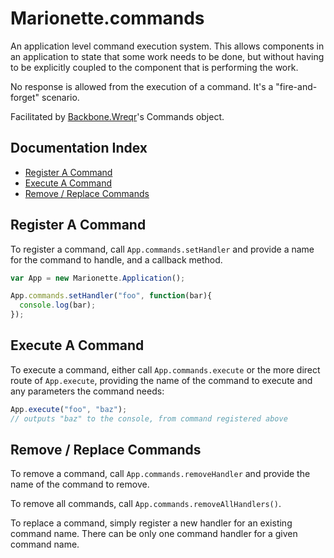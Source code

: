 # Marionette.commands

An application level command execution system. This allows components in
an application to state that some work needs to be done, but without having
to be explicitly coupled to the component that is performing the work.

No response is allowed from the execution of a command. It's a "fire-and-forget"
scenario.

Facilitated by [Backbone.Wreqr](https://github.com/marionettejs/backbone.wreqr)'s 
Commands object.

## Documentation Index

* [Register A Command](#register-a-command)
* [Execute A Command](#execute-a-command)
* [Remove / Replace Commands](#remove--replace-commands)

## Register A Command

To register a command, call `App.commands.setHandler` and provide a name for
the command to handle, and a callback method.

```js
var App = new Marionette.Application();

App.commands.setHandler("foo", function(bar){
  console.log(bar);
});
```

## Execute A Command

To execute a command, either call `App.commands.execute` or the more direct
route of `App.execute`, providing the name of the command to execute and
any parameters the command needs:

```js
App.execute("foo", "baz");
// outputs "baz" to the console, from command registered above
```

## Remove / Replace Commands

To remove a command, call `App.commands.removeHandler` and provide the
name of the command to remove. 

To remove all commands, call `App.commands.removeAllHandlers()`.

To replace a command, simply register a new handler for an existing
command name. There can be only one command handler for a given command name.
